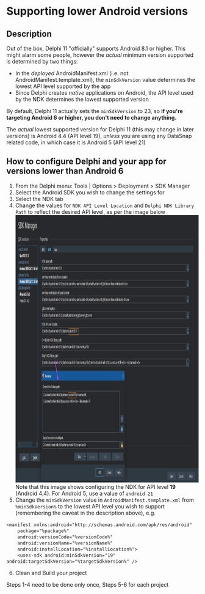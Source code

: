 # Supporting lower Android versions

## Description

Out of the box, Delphi 11 "officially" supports Android 8.1 or higher. This might alarm some people, however the *actual* minimum version supported is determined by two things:

* In the _deployed_ AndroidManifest.xml (i.e. not AndroidManifest.template.xml), the `minSdkVersion` value determines the lowest API level supported by the app
* Since Delphi creates _native_ applications on Android, the API level used by the NDK determines the lowest supported version

By default, Delphi 11 actually sets the `minSdkVersion` to 23, so **if you're targeting Android 6 or higher, you don't need to change anything.**

The *actual* lowest supported version for Delphi 11 (this may change in later versions) is Android 4.4 (API level 19), _unless_ you are using any DataSnap related code, in which case it is Android 5 (API level 21)

## How to configure Delphi and your app for versions lower than Android 6

1. From the Delphi menu: Tools | Options > Deployment > SDK Manager
2. Select the Android SDK you wish to change the settings for
3. Select the NDK tab
4. Change the values for `NDK API Level Location` and `Delphi NDK Library Path` to reflect the desired API level, as per the image below <img src="../../Screenshots/AndroidNDKSettings.png" alt="logo" height="700">
Note that this image shows configuring the NDK for API level **19** (Android 4.4). For Android 5, use a value of `android-21`
5. Change the `minSdkVersion` value in `AndroidManifest.template.xml` from `%minSdkVersion%` to the lowest API level you wish to support (remembering the caveat in the description above), e.g.
```
<manifest xmlns:android="http://schemas.android.com/apk/res/android"
    package="%package%"
    android:versionCode="%versionCode%"
    android:versionName="%versionName%"
    android:installLocation="%installLocation%">
    <uses-sdk android:minSdkVersion="19" android:targetSdkVersion="%targetSdkVersion%" />
```
6. Clean and Build your project

Steps 1-4 need to be done only once, Steps 5-6 for each project
